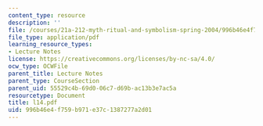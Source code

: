 ```yaml
---
content_type: resource
description: ''
file: /courses/21a-212-myth-ritual-and-symbolism-spring-2004/996b46e4f759b971e37c1387277a2d01_l14.pdf
file_type: application/pdf
learning_resource_types:
- Lecture Notes
license: https://creativecommons.org/licenses/by-nc-sa/4.0/
ocw_type: OCWFile
parent_title: Lecture Notes
parent_type: CourseSection
parent_uid: 55529c4b-69d0-06c7-d69b-ac13b3e7ac5a
resourcetype: Document
title: l14.pdf
uid: 996b46e4-f759-b971-e37c-1387277a2d01
---
```

